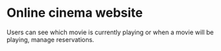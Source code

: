 # Online cinema website
Users can see which movie is currently playing or when a movie will be playing, manage reservations. 
